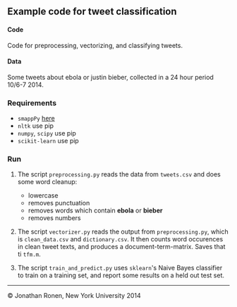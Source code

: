 ## Example code for tweet classification


#### Code
Code for preprocessing, vectorizing, and classifying tweets.

#### Data
Some tweets about ebola or justin bieber, collected in a 24 hour period 10/6-7 2014.

### Requirements
* `smappPy` [here](https://github.com/SMAPPNYU/smappPy)
* `nltk` use pip
* `numpy`, `scipy` use pip
* `scikit-learn` use pip

### Run
1. The script `preprocessing.py` reads the data from `tweets.csv` and does some word cleanup:
    * lowercase
    * removes punctuation
    * removes words which contain **ebola** or **bieber**
    * removes numbers

2. The script `vectorizer.py` reads the output from `preprocessing.py`, which is `clean_data.csv` and `dictionary.csv`. It then counts word occurences in clean tweet texts, and produces a document-term-matrix. Saves that ti `tfm.m`.

3. The script `train_and_predict.py` uses `sklearn`'s Naive Bayes classifier to train on a training set, and report some results on a held out test set.

* * *

&copy; Jonathan Ronen, New York University 2014